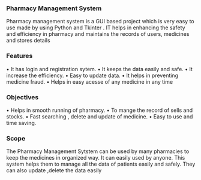 ### Pharmacy Management System

Pharmacy management system is a GUI based project which is very easy to use made by using Python and Tkinter .
IT helps in enhancing the safety and efficiency in pharmacy and  maintains the records of users, medicines and stores details

### Features

•	It has login and registration sytem.
•	It keeps the data easily and  safe.
•	It increase the efficiency.
•	Easy to update data.
•	It helps in preventing medicine fraud.
•	Helps in easy acesse of any medicine in any time

### Objectives
•	Helps in smooth running of pharmacy.
•	To mange the record of sells and stocks.
•	Fast searching , delete and update of medicine.
•	Easy to use and time saving.

### Scope
The Pharmacy Management Sytstem can be used by many pharmacies to keep the medicines in organized way. 
It can easily  used by anyone. This system helps them to manage all the data of patients easily and safely.
They can also update ,delete the data easily
